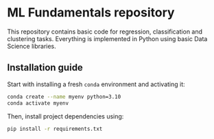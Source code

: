 # ML Fundamentals repository
This repository contains basic code for regression, classification and clustering tasks. Everything is implemented in Python using basic Data Science libraries. 

## Installation guide
Start with installing a fresh `conda` environment and activating it:
```Bash
conda create --name myenv python=3.10
conda activate myenv
```
Then, install project dependencies using:
```Bash
pip install -r requirements.txt
```